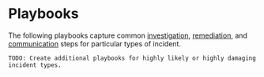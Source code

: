# Playbooks

The following playbooks capture common [investigation](#investigate), [remediation](#remediate), and [communication](#communicate) steps for particular types of incident.

`TODO: Create additional playbooks for highly likely or highly damaging incident types.`

